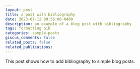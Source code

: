 ```yaml
---
layout: post
title: a post with bibliography
date: 2023-07-12 09:56:00-0400
description: an example of a blog post with bibliography
tags: formatting bib
categories: sample-posts
giscus_comments: false
related_posts: false
related_publications: 
---
```

This post shows how to add bibliography to simple blog posts. 
